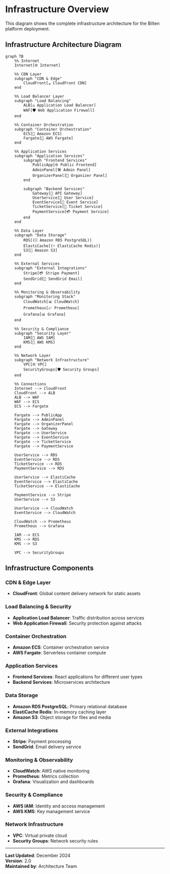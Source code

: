 # Infrastructure Overview

This diagram shows the complete infrastructure architecture for the Bilten platform deployment.

## Infrastructure Architecture Diagram

```mermaid
graph TB
    %% Internet
    Internet[🌐 Internet]
    
    %% CDN Layer
    subgraph "CDN & Edge"
        CloudFront[☁️ CloudFront CDN]
    end
    
    %% Load Balancer Layer
    subgraph "Load Balancing"
        ALB[⚖️ Application Load Balancer]
        WAF[🛡️ Web Application Firewall]
    end
    
    %% Container Orchestration
    subgraph "Container Orchestration"
        ECS[🐳 Amazon ECS]
        Fargate[🚀 AWS Fargate]
    end
    
    %% Application Services
    subgraph "Application Services"
        subgraph "Frontend Services"
            PublicApp[🌐 Public Frontend]
            AdminPanel[🛠️ Admin Panel]
            OrganizerPanel[🎯 Organizer Panel]
        end
        
        subgraph "Backend Services"
            Gateway[🚪 API Gateway]
            UserService[👤 User Service]
            EventService[🎪 Event Service]
            TicketService[🎫 Ticket Service]
            PaymentService[💳 Payment Service]
        end
    end
    
    %% Data Layer
    subgraph "Data Storage"
        RDS[(🗄️ Amazon RDS PostgreSQL)]
        ElastiCache[(⚡ ElastiCache Redis)]
        S3[📁 Amazon S3]
    end
    
    %% External Services
    subgraph "External Integrations"
        Stripe[💳 Stripe Payment]
        SendGrid[📧 SendGrid Email]
    end
    
    %% Monitoring & Observability
    subgraph "Monitoring Stack"
        CloudWatch[📊 CloudWatch]
        Prometheus[📈 Prometheus]
        Grafana[📊 Grafana]
    end
    
    %% Security & Compliance
    subgraph "Security Layer"
        IAM[🔐 AWS IAM]
        KMS[🔑 AWS KMS]
    end
    
    %% Network Layer
    subgraph "Network Infrastructure"
        VPC[🌐 VPC]
        SecurityGroups[🛡️ Security Groups]
    end
    
    %% Connections
    Internet --> CloudFront
    CloudFront --> ALB
    ALB --> WAF
    WAF --> ECS
    ECS --> Fargate
    
    Fargate --> PublicApp
    Fargate --> AdminPanel
    Fargate --> OrganizerPanel
    Fargate --> Gateway
    Fargate --> UserService
    Fargate --> EventService
    Fargate --> TicketService
    Fargate --> PaymentService
    
    UserService --> RDS
    EventService --> RDS
    TicketService --> RDS
    PaymentService --> RDS
    
    UserService --> ElastiCache
    EventService --> ElastiCache
    TicketService --> ElastiCache
    
    PaymentService --> Stripe
    UserService --> S3
    
    UserService --> CloudWatch
    EventService --> CloudWatch
    
    CloudWatch --> Prometheus
    Prometheus --> Grafana
    
    IAM --> ECS
    KMS --> RDS
    KMS --> S3
    
    VPC --> SecurityGroups
```

## Infrastructure Components

### CDN & Edge Layer
- **CloudFront**: Global content delivery network for static assets

### Load Balancing & Security
- **Application Load Balancer**: Traffic distribution across services
- **Web Application Firewall**: Security protection against attacks

### Container Orchestration
- **Amazon ECS**: Container orchestration service
- **AWS Fargate**: Serverless container compute

### Application Services
- **Frontend Services**: React applications for different user types
- **Backend Services**: Microservices architecture

### Data Storage
- **Amazon RDS PostgreSQL**: Primary relational database
- **ElastiCache Redis**: In-memory caching layer
- **Amazon S3**: Object storage for files and media

### External Integrations
- **Stripe**: Payment processing
- **SendGrid**: Email delivery service

### Monitoring & Observability
- **CloudWatch**: AWS native monitoring
- **Prometheus**: Metrics collection
- **Grafana**: Visualization and dashboards

### Security & Compliance
- **AWS IAM**: Identity and access management
- **AWS KMS**: Key management service

### Network Infrastructure
- **VPC**: Virtual private cloud
- **Security Groups**: Network security rules

---

**Last Updated**: December 2024  
**Version**: 2.0  
**Maintained by**: Architecture Team
